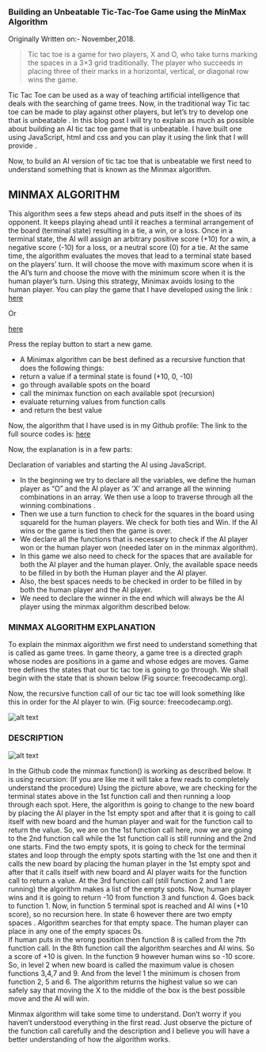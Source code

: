 ### **Building an Unbeatable Tic-Tac-Toe Game using the MinMax Algorithm**

Originally Written on:- November,2018.

> Tic tac toe is a game for two players, X and O, 
who take turns marking the spaces in a 3×3 grid traditionally. 
The player who succeeds in placing three of their marks in a horizontal, vertical, 
or diagonal row wins the game.

Tic Tac Toe can be used as a way of teaching artificial intelligence
that deals with the searching of game trees. Now, in the traditional way Tic tac toe can be made to play 
against other players, but let’s try to develop one that is unbeatable . 
In this blog post I will try to explain as much as possible about building an AI tic tac toe game that is unbeatable. 
I have built one using JavaScript, html and css and you can play it using the link that I will provide .

Now, to build an AI version of tic tac toe that is unbeatable we first need to understand something that is known as the Minmax algorithm.
## **MINMAX ALGORITHM**

This algorithm sees a few steps ahead and puts itself in the shoes of its opponent. 
It keeps playing ahead until it reaches a terminal arrangement of the board (terminal state) 
resulting in a tie, a win, or a loss. Once in a terminal state, the AI will assign an arbitrary positive 
score (+10) for a win, a negative score (-10) for a loss, or a neutral score (0) for a tie.
At the same time, the algorithm evaluates the moves that lead to a terminal state based on the players’ turn.
It will choose the move with maximum score when it is the AI’s turn and choose the move with the minimum 
score when it is the human player’s turn. Using this strategy, Minimax avoids losing to the human player. 
You can play the game that I have developed using the link : 
[here](https://codepen.io/soumya1995/pen/PxpgyO)

Or

[here](https://s.codepen.io/soumya1995/debug/PxpgyO/ZoMBaKZmJYqk)


Press the replay button to start a new game.
- A Minimax algorithm can be best defined as a recursive function that does the following things:
- return a value if a terminal state is found (+10, 0, -10)
- go through available spots on the board
- call the minimax function on each available spot (recursion)
- evaluate returning values from function calls
- and return the best value

Now, the algorithm that I have used is in my Github profile: The link to the full source codes is: 
[here](https://github.com/soumyadip1995/tictactoe/tree/master/tictactoe.)

Now, the explanation is in a few parts:

Declaration of variables  and starting the AI using JavaScript.
- In the beginning we try to declare all the variables, we define the human player as “O”  and the
AI player as ‘X’ and arrange all the winning combinations in an array. We then use a loop to traverse through all the winning combinations .
- Then we use a turn function to check for the squares in the board using squareId for the human players. We check for both  ties and Win. If the AI wins or the game is tied then the game is over.
- We declare all the functions that is necessary to check if the AI player won or the human player won
(needed later on in the minmax algorithm).
- In this game we also need to check for the spaces that are available for both the AI player and the human player. Only, the available space needs to be filled in by both the Human player and the AI player.
- Also, the best spaces needs to be checked in order to be filled in by both the human player and the AI player.
- We need to declare the winner in the end which will always be the AI player using the minmax algorithm described below.

### **MINMAX ALGORITHM EXPLANATION**

To explain the minmax algorithm we first need to understand something that is called as game trees. 
In game theory, a game tree is a directed graph whose nodes are positions in a game and whose edges are moves.
Game tree defines the states that our tic tac toe is going to go through. We shall begin with the state that is 
shown below (Fig source: freecodecamp.org).

Now, the recursive function call  of our tic tac toe will look something like this in order for the AI player to win.
(Fig source: freecodecamp.org).


![alt text](https://encrypted-tbn0.gstatic.com/images?q=tbn%3AANd9GcQctrJ3dhxbKiM9NmzLfQmkpNfe36poyIFGk-eQsDnAsyeJORQ7)

### **DESCRIPTION**

![alt text](https://encrypted-tbn0.gstatic.com/images?q=tbn%3AANd9GcQ2uQiYeTa9CPC8Rs-r5yokaa6R0cpknC2oIeddmi9X6WYjAXn9)



In the Github code the minmax function() is working as described below. It is using recursion:
(If you are like me it will take a few reads to completely understand the procedure) Using the picture above, we are checking for
the terminal states above in the 1st function call and then running a loop through each spot.
Here, the algorithm is going to change to the new board by placing the AI player in the 1st empty spot and after that it
is going to call itself with new board and the human player and wait for the function call to return the value.
So, we are on the 1st function call here, now we are going to the 2nd function call while the 1st function call is 
still running and the 2nd one starts. Find the two empty spots,
it is going to check for the terminal states and loop through the empty spots starting with the 1st one and then
it calls the new board by placing the human player in the 1st empty spot and after that it calls itself 
with new board and AI player waits for the function call to return a value. At the 3rd function call 
(still function 2 and 1 are running) the algorithm makes a list of the empty spots. Now, human player wins and 
it is going to return -10 from function 3 and function 4. Goes back to function 1. Now, in function 5 terminal spot
is reached and AI wins (+10 score), so no recursion here. In state 6 however there are two empty spaces .
Algorithm searches for that empty space. The human player can place in any one of the empty spaces 0s.  
If  human puts in the wrong position then function 8 is called from the 7th function call. 
In the 8th  function call the algorithm searches and AI wins. So a score of +10 is given.
In the function 9 however human wins so -10 score. So, in level 2 when new board is called the maximum value is 
chosen functions 3,4,7 and 9. And from the level 1 the minimum is chosen  from function 2, 5 and 6. 
The algorithm returns the highest value so we can safely say that moving the X to the middle of the box is the best 
possible move and the AI will win.

Minmax algorithm will take some time to understand. 
Don’t worry if you haven’t understood everything in the first read.
Just observe the picture of the function call carefully and the description and
I believe you will have a better understanding of how the algorithm works.
